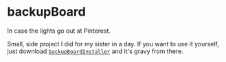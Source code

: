 # backupBoard
In case the lights go out at Pinterest.    

Small, side project I did for my sister in a day. If you want to use it yourself, just download [`backupBoardInstaller`](https://github.com/CalderWhite/backupBoard/blob/master/backupBoardInstall.EXE?raw=true) and it's gravy from there.

